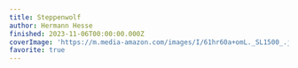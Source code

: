 ```yaml
---
title: Steppenwolf
author: Hermann Hesse
finished: 2023-11-06T00:00:00.000Z
coverImage: 'https://m.media-amazon.com/images/I/61hr60a+omL._SL1500_.jpg'
favorite: true
---
```

